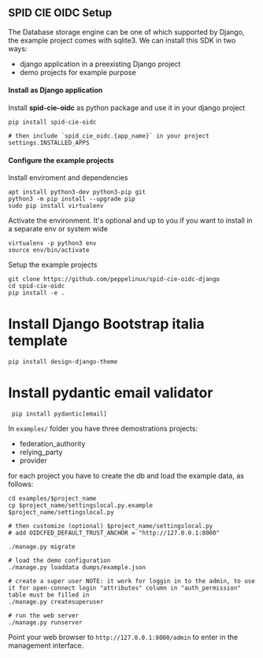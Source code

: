 ## SPID CIE OIDC Setup

The Database storage engine can be one of which supported by Django, the example project comes with sqlite3.
We can install this SDK in two ways:

 - django application in a preexisting Django project
 - demo projects for example purpose


#### Install as Django application
Install __spid-cie-oidc__ as python package and use it in your django project
````
pip install spid-cie-oidc

# then include `spid_cie_oidc.{app_name}` in your project settings.INSTALLED_APPS
````


#### Configure the example projects

Install enviroment and dependencies
````
apt install python3-dev python3-pip git
python3 -m pip install --upgrade pip
sudo pip install virtualenv
````

Activate the environment. It's optional and up to you if you want to install 
in a separate env or system wide
````
virtualenv -p python3 env
source env/bin/activate
````

Setup the example projects
````
git clone https://github.com/peppelinux/spid-cie-oidc-django
cd spid-cie-oidc
pip install -e .
````
# Install Django Bootstrap italia template
````
pip install design-django-theme
````

# Install pydantic email validator
````
 pip install pydantic[email]
````

In `examples/` folder you have three demostrations projects:

 - federation_authority
 - relying_party
 - provider

for each project you have to create the db and load the example data, as follows:

````
cd examples/$project_name
cp $project_name/settingslocal.py.example $project_name/settingslocal.py

# then customize (optional) $project_name/settingslocal.py
# add OIDCFED_DEFAULT_TRUST_ANCHOR = "http://127.0.0.1:8000"

./manage.py migrate

# load the demo configuration
./manage.py loaddata dumps/example.json

# create a super user NOTE: it work for loggin in to the admin, to use it for open-connect login "attributes" column in "auth_permission" table must be filled in
./manage.py createsuperuser

# run the web server
./manage.py runserver
````
Point your web browser to `http://127.0.0.1:8000/admin` to enter in the management interface.
